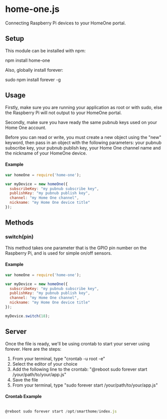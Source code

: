 home-one.js
==========

Connecting Raspberry Pi devices to your HomeOne portal.

## Setup
This module can be installed with npm:

npm install home-one

Also, globally install forever:

sudo npm install forever -g

## Usage
Firstly, make sure you are running your application as root or with sudo, else the Raspberry Pi will not output to your HomeOne portal.

Secondly, make sure you have ready the same pubnub keys used on your Home One account.

Before you can read or write, you must create a new object using the "new" keyword, then pass in an object with the following parameters: your pubnub subscribe key, your pubnub publish key, your Home One channel name and the nickname of your HomeOne device.

#### Example
```js
var homeOne = require('home-one');

var myDevice = new homeOne({
  subscribeKey: "my pubnub subscribe key",
  publishKey: "my pubnub publish key",
  channel: "my Home One channel",
  nickname: "my Home One device title"
});
```

## Methods

### switch(pin)
This method takes one parameter that is the GPIO pin number on the Raspberry Pi, and is used for simple on/off sensors.

#### Example
```js
var homeOne = require('home-one');

var myDevice = new homeOne({
  subscribeKey: "my pubnub subscribe key",
  publishKey: "my pubnub publish key",
  channel: "my Home One channel",
  nickname: "my Home One device title"
});

myDevice.switch(18);
```

## Server
Once the file is ready, we'll be using crontab to start your server using forever.  Here are the steps:

1. From your terminal, type "crontab -u root -e"
2. Select the editor of your choice
3. Add the following line to the crontab: "@reboot sudo forever start /your/path/to/your/app.js"
4. Save the file
5. From your terminal, type "sudo forever start /your/path/to/your/app.js"

#### Crontab Example
```js

@reboot sudo forever start /opt/smarthome/index.js

```
